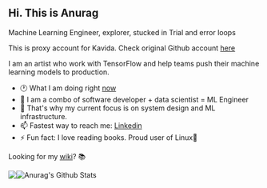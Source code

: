 <h2>Hi. This is Anurag</h2>
<p>Machine Learning Engineer, explorer, stucked in Trial and error loops</p>

This is proxy account for Kavida. Check original Github account [here](https://github.com/adhadse)

I am an artist who work with TensorFlow and help teams push their machine learning models to production. 

- 🕐 What I am doing right <a href="https://adhadse.com/now">now</a>
- 💬 I am a combo of software developer + data scientist = ML Engineer
- 📑 That's why my current focus is on system design and ML infrastructure.
- 📫 Fastest way to reach me: [Linkedin](https://www.linkedin.com/in/adhadse/)
- ⚡  Fun fact: I love reading books. Proud user of Linux🐧

Looking for my [wiki](https://wiki.adhadse.com)? 📚

<div style="display: flex; flex-direction: row;">
        <img src="http://github-readme-streak-stats.herokuapp.com?user=adhadse&hide_border=true&date_format=M%20j%5B%2C%20Y%5D&background=22272E&sideNums=B95F17&currStreakNum=924BD0&dates=BABABA&sideLabels=DC8937"/>
        <img src="https://github-readme-stats.vercel.app/api?username=adhadse&count_private=true&theme=darcula&show_icons=true&hide_rank=true&hide_border=true&title_color=DD8A37&icon_color=934BD1&bg_color=22272E" alt="Anurag's Github Stats" />
</div>
